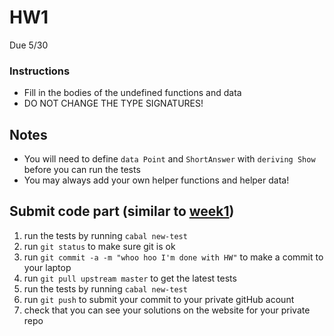 # HW1
Due 5/30


### Instructions
* Fill in the bodies of the undefined functions and data
* DO NOT CHANGE THE TYPE SIGNATURES!

## Notes
* You will need to define `data Point` and `ShortAnswer` with `deriving Show` before you can run the tests
* You may always add your own helper functions and helper data!




## Submit code part (similar to [week1](../week1))
1. run the tests by running ```cabal new-test``` 
1. run ```git status``` to make sure git is ok
1. run ```git commit -a -m "whoo hoo I'm done with HW"``` to make a commit to your laptop
1. run ```git pull upstream master``` to get the latest tests
1. run the tests by running ```cabal new-test``` 
1. run ```git push``` to submit your commit to your private gitHub acount
1. check that you can see your solutions on the website for your private repo

